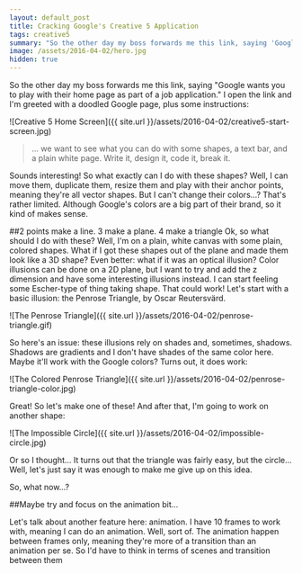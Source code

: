 ```yaml
---
layout: default_post
title: Cracking Google's Creative 5 Application
tags: creative5
summary: "So the other day my boss forwards me this link, saying 'Google wants you to play with their home page as part of a job application.' I open the link and I'm greeted with a doodled Google page, plus some instructions..."
image: /assets/2016-04-02/hero.jpg
hidden: true
---
```


So the other day my boss forwards me this link, saying "Google wants you to play with their home page as part of a job application." I open the link and I'm greeted with a doodled Google page, plus some instructions:

![Creative 5 Home Screen]({{ site.url }}/assets/2016-04-02/creative5-start-screen.jpg)

>... we want to see what you can do with some shapes, a text bar, and a plain white page. Write it, design it, code it, break it.

Sounds interesting! So what exactly can I do with these shapes? Well, I can move them, duplicate them, resize them and play with their anchor points, meaning they're all vector shapes. But I can't change their colors...? That's rather limited. Although Google's colors are a big part of their brand, so it kind of makes sense.


##2 points make a line. 3 make a plane. 4 make a triangle
Ok, so what should I do with these? Well, I'm on a plain, white canvas with some plain, colored shapes. What if I got these shapes out of the plane and made them look like a 3D shape? Even better: what if it was an optical illusion? Color illusions can be done on a 2D plane, but I want to try and add the z dimension and have some interesting illusions instead. I can start feeling some Escher-type of thing taking shape. That could work! Let's start with a basic illusion: the Penrose Triangle, by Oscar Reutersvärd.

![The Penrose Triangle]({{ site.url }}/assets/2016-04-02/penrose-triangle.gif)

So here's an issue: these illusions rely on shades and, sometimes, shadows. Shadows are gradients and I don't have shades of the same color here. Maybe it'll work with the Google colors? Turns out, it does work:

![The Colored Penrose Triangle]({{ site.url }}/assets/2016-04-02/penrose-triangle-color.jpg)

Great! So let's make one of these! And after that, I'm going to work on another shape:

![The Impossible Circle]({{ site.url }}/assets/2016-04-02/impossible-circle.jpg)

Or so I thought... It turns out that the triangle was fairly easy, but the circle... Well, let's just say it was enough to make me give up on this idea.

So, what now...?


##Maybe try and focus on the animation bit...

Let's talk about another feature here: animation. I have 10 frames to work with, meaning I can do an animation. Well, sort of. The animation happen between frames only, meaning they're more of a transition than an animation per se. So I'd have to think in terms of scenes and transition between them


